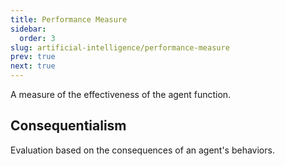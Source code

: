 ```yaml
---
title: Performance Measure
sidebar:
  order: 3
slug: artificial-intelligence/performance-measure
prev: true
next: true
---
```


A measure of the effectiveness of the agent function.

## Consequentialism

Evaluation based on the consequences of an agent's behaviors.
